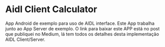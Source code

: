 # Aidl Client Calculator
App Android de exemplo para uso de AIDL interface. Este App trabalha junto ao App Server de exemplo. O link para baixar este APP
está no post que publiquei no Medium, lá tem todos os detalhes desta implementação AIDL Client/Server.
